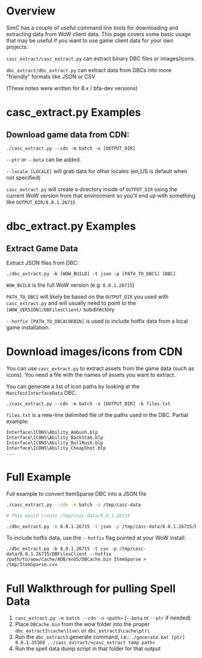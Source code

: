 # Overview

SimC has a couple of useful command line tools for downloading and extracting data from WoW client data. This page covers some basic usage that may be useful if you want to use game client data for your own projects.

`casc_extract/casc_extract.py` can extract binary DBC files or images/icons.

`dbc_extract/dbc_extract.py` can extract data from DBCs into more "friendly" formats like JSON or CSV

(These notes were written for 8.x / bfa-dev versions)

# casc_extract.py Examples

## Download game data from CDN:

`./casc_extract.py --cdn -m batch -o [OUTPUT_DIR]`

`--ptr` or `--beta` can be added.

`--locale [LOCALE]` will grab data for other locales (en_US is default when not specified)

`casc_extract.py` will create a directory inside of `OUTPUT_DIR` using the current WoW version from that environment so you'll end up with something like `OUTPUT_DIR/8.0.1.26715`

# dbc_extract.py Examples

## Extract Game Data

Extract JSON files from DBC:

`./dbc_extract.py -b [WOW_BUILD] -t json -p [PATH_TO_DBCS] [DBC]`

`WOW_BUILD` is the full WoW version (e.g. `8.0.1.26715`)

`PATH_TO_DBCS` will likely be based on the `OUTPUT_DIR` you used with `casc_extract.py` and will usually need to point to the `[WOW_VERSION]/DBFilesClient/` subdirectory

`--hotfix [PATH_TO_DBCACHEBIN]` is used to include hotfix data from a local game installation.

# Download images/icons from CDN

You can use `casc_extract.py` to extract assets from the game data (such as icons). You need a file with the names of assets you want to extract.

You can generate a list of icon paths by looking at the `ManifestInterfaceData` DBC.

`./casc_extract.py --cdn -m batch -o [OUTPUT_DIR] -b files.txt`

`files.txt` is a new-line delimited file of the paths used in the DBC. Partial example:

```
Interface\ICONS\Ability_Ambush.blp
Interface\ICONS\Ability_BackStab.blp
Interface\ICONS\Ability_BullRush.blp
Interface\ICONS\Ability_CheapShot.blp
...
```

# Full Example

Full example to convert ItemSparse DBC into a JSON file

```bash
./casc_extract.py --cdn -m batch -o /tmp/casc-data

# This would create /tmp/casc-data/8.0.1.26715

./dbc_extract.py -b 8.0.1.26715 -t json -p /tmp/casc-data/8.0.1.26715/DBFilesClient ItemSparse > /tmp/ItemSparse.json
```

To include hotfix data, use the `--hotfix` flag pointed at your WoW install:

```
./dbc_extract.py -b 8.0.1.26715 -t csv -p /tmp/casc-data/8.0.1.26715/DBFilesClient --hotfix /path/to/wow/Cache/ADB/enUS/DBCache.bin ItemSparse > /tmp/ItemSparse.csv
```

# Full Walkthrough for pulling Spell Data

1. `casc_extract.py -m batch --cdn -o <path>` (`--beta` or `--ptr` if needed)
2. Place `DBCache.bin` from the wow folder into the proper `dbc_extract3\cache\live\` or `dbc_extract3\cache\ptr\`
3. Run the `dbc_extract3` generate command, i.e.: `./generate.bat [ptr] 9.0.1.35360 ../casc_extract/<casc_extract temp path>`
4. Run the spell data dump script in that folder for that output